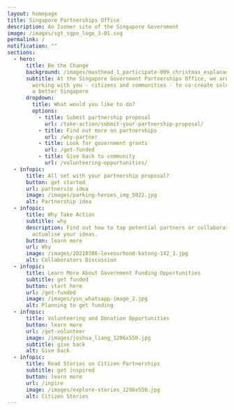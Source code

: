 ```yaml
---
layout: homepage
title: Singapore Partnerships Office
description: An Isomer site of the Singapore Government
image: /images/sgt_sgpo_logo_3-01.svg
permalink: /
notification: ""
sections:
  - hero:
      title: Be the Change
      background: /images/masthead_1_participate-009_christmas_esplanadewaterfront.jpg
      subtitle: At the Singapore Government Partnerships Office, we are dedicated to
        working with you - citizens and communities - to co-create solutions for
        a better Singapore
      dropdown:
        title: What would you like to do?
        options:
          - title: Submit partnership proposal
            url: /take-action/submit-your-partnership-proposal/
          - title: Find out more on partnerships
            url: /why-partner
          - title: Look for government grants
            url: /get-funded
          - title: Give back to community
            url: /volunteering-opportunities/
  - infopic:
      title: All set with your partnership proposal?
      button: get started
      url: partnersio idea
      image: /images/parking-heroes_img_5022.jpg
      alt: Partnership idea
  - infopic:
      title: Why Take Action
      subtitle: why
      description: Find out how to tap potential partners or collaborators to
        actualise your ideas.
      button: learn more
      url: Why
      image: /images/20210306-loveourhood-katong-142_1.jpg
      alt: Collaborators Discussion
  - infopic:
      title: Learn More About Government Funding Opportunities
      subtitle: get funded
      button: start here
      url: /get-funded
      image: /images/ysn_whatsapp-image_2.jpg
      alt: Planning to get funding
  - infopic:
      title: Volunteering and Donation Opportunities
      button: learn more
      url: /get-volunteer
      image: /images/joshua_liang_1296x550.jpg
      subtitle: give back
      alt: Give back
  - infopic:
      title: Read Stories on Citizen Partnerships
      subtitle: get inspired
      button: learn more
      url: /inpire
      image: /images/explore-stories_1296x550.jpg
      alt: Citizen Stories
---
```

